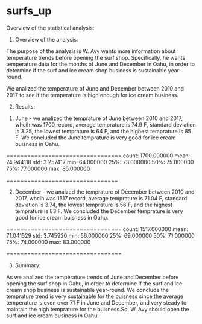 # surfs_up

Overview of the statistical analysis:

1. Overview of the analysis:

The purpose of the analysis is W. Avy wants more information about temperature trends before opening the surf shop. Specifically, he wants temperature data for the months of June and December in Oahu, in order to determine if the surf and ice cream shop business is sustainable year-round.

We analized the temperature of June and December between 2010 and 2017 to see if the temperature is high enough for ice cream business.

2. Results:

1) June - we analized the temprature of June between 2010 and 2017, whcih was 1700 record, average temprature is 74.9 F, standard deviation is 3.25, the lowest temprature is 64 F, and the highest temprature is 85 F. We concluded the June temprature is very good for ice cream buisness in Oahu.  

=================================
count: 1700.000000
mean: 74.944118
std: 3.257417
min: 64.000000
25%: 73.000000
50%: 75.000000
75%: 77.000000
max: 85.000000

================================

2) December - we anaized the temprature of December between 2010 and 2017, whcih was 1517 record, average temprature is 71.04 F, standard deviation is 3.74, the lowest temprature is 56 F, and the highest temprature is 83 F. We concluded the December temprature is very good for ice cream buisness in Oahu.


=================================
count: 1517.000000
mean: 71.041529
std: 3.745920
min: 56.000000
25%: 69.000000
50%: 71.000000
75%: 74.000000
max: 83.000000

=================================


3. Summary:

As we analized the temperature trends of June and December before opening the surf shop in Oahu, in order to determine if the surf and ice cream shop business is sustainable year-round. We conclude the temprature trend is very sustainable for the buisness since the average temperature is even over 71 F in June and December, and very steady to maintain the high temprature for the buisness.So, W. Avy should open the surf and ice cream business in Oahu.  

